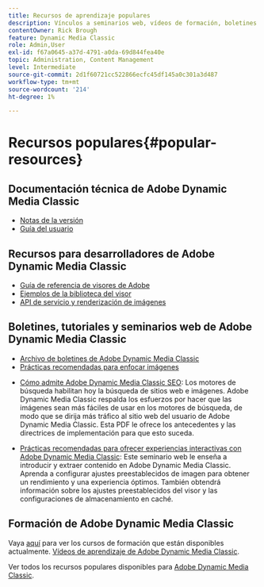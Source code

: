 ```yaml
---
title: Recursos de aprendizaje populares
description: Vínculos a seminarios web, vídeos de formación, boletines informativos, información sobre prácticas recomendadas y recursos para desarrolladores para Adobe Dynamic Media Classic.
contentOwner: Rick Brough
feature: Dynamic Media Classic
role: Admin,User
exl-id: f67a0645-a37d-4791-a0da-69d844fea40e
topic: Administration, Content Management
level: Intermediate
source-git-commit: 2d1f60721cc522866ecfc45df145a0c301a3d487
workflow-type: tm+mt
source-wordcount: '214'
ht-degree: 1%

---
```


# Recursos populares{#popular-resources}

## Documentación técnica de Adobe Dynamic Media Classic

* [Notas de la versión](https://experienceleague.adobe.com/en/docs/dynamic-media-developer-resources/release-notes/s7rn2017)
* [Guía del usuario](introduction.md)

## Recursos para desarrolladores de Adobe Dynamic Media Classic

* [Guía de referencia de visores de Adobe](https://experienceleague.adobe.com/en/docs/dynamic-media-developer-resources)
* [Ejemplos de la biblioteca del visor](https://landing.adobe.com/en/na/dynamic-media/ctir-2755/live-demos.html)
* [API de servicio y renderización de imágenes](https://experienceleague.adobe.com/en/docs/dynamic-media-developer-resources)

## Boletines, tutoriales y seminarios web de Adobe Dynamic Media Classic

* [Archivo de boletines de Adobe Dynamic Media Classic](/help/using/dynamic-media-newsletter.md)
* [Prácticas recomendadas para enfocar imágenes](/help/using/assets/s7_sharpening_images.pdf)
<!-- NOT FOUND * [Maximize your Asset ROI](https://adobecustomersuccess.adobeconnect.com/p5ar3hfrrec/?launcher=false&fcsContent=true&pbMode=normal&proto=true): Learn industry best practices for delivering rich media across your sites and mobile apps. In this webinar, examples and demonstrations show you how to deliver video efficiently across devices. It shows you how to deliver dynamic creative in your marketing campaigns. And, increase conversion by making any image, style guide, or lookbook shoppable. -->
<!-- NOT FOUND * [Accelerate Your Content Delivery Lifecycle](https://adobecustomersuccess.adobeconnect.com/p88ducm9pqv/): This webinar gives you an introduction and demonstration of Adobe Experience Manager Assets: on demand, the next generation program for rich media management and delivery. Learn how to collaborate and share assets between creative and marketing teams to streamline asset review processes. Learn best practices for managing asset metadata efficiently to make assets easy to find, use, reuse, and share. Learn how to deliver interactive cross-channel rich media experiences. -->
<!-- NOT FOUND * [Design for Mobile Optimization](https://adobecustomersuccess.adobeconnect.com/p6oqd3wydif/?launcher=false&fcsContent=true&pbMode=normal&proto=true): Using Adobe Dynamic Media Classic for efficient delivery of targeted rich media to all devices. In this webinar, you learn how to design and deliver imaging and video viewing experiences that are effective across mobile apps and responsive sites. -->
* [Cómo admite Adobe Dynamic Media Classic SEO](/help/using/assets/s7_seo.pdf): Los motores de búsqueda habilitan hoy la búsqueda de sitios web e imágenes. Adobe Dynamic Media Classic respalda los esfuerzos por hacer que las imágenes sean más fáciles de usar en los motores de búsqueda, de modo que se dirija más tráfico al sitio web del usuario de Adobe Dynamic Media Classic. Esta PDF le ofrece los antecedentes y las directrices de implementación para que esto suceda.
<!-- NOT FOUND * [Use Adobe Dynamic Media Classic to maximize holiday conversion](https://adobecustomersuccess.adobeconnect.com/p32n1yr85c9/?proto=true): This webinar teaches you how to set up automated workflows to get content from watched folders and automatically create Spin Sets and videos. You also learn how you can quickly manage changes and update images. -->
* [Prácticas recomendadas para ofrecer experiencias interactivas con Adobe Dynamic Media Classic](https://seminars.adobeconnect.com/p7wb8ej3u6d/): Este seminario web le enseña a introducir y extraer contenido en Adobe Dynamic Media Classic. Aprenda a configurar ajustes preestablecidos de imagen para obtener un rendimiento y una experiencia óptimos. También obtendrá información sobre los ajustes preestablecidos del visor y las configuraciones de almacenamiento en caché.
<!-- NOT FOUND ANYMORE* [Best practices for responsive design](https://offers.adobe.com/en/na/marketing/landings/_40458_responsive_design_live_on_demand_webinar.html): This webinar teaches you practical tips on how to improve your mobile strategy. See real-world examples of responsive design in action. Create one primary asset that works across multiple devices. Increase mobile performance by dynamically changing the resolution of images. Or, orient images for portrait or landscape displays. Also learn how to dynamically crop, scale, or resize images. -->

## Formación de Adobe Dynamic Media Classic

Vaya [aquí](https://training.adobe.com/training/courses.html#product=adobe-scene7) para ver los cursos de formación que están disponibles actualmente.
[Vídeos de aprendizaje de Adobe Dynamic Media Classic](https://experienceleague.adobe.com/en/docs/dynamic-media-classic/using/intro/training-videos#intro).

Ver todos los recursos populares disponibles para [Adobe Dynamic Media Classic](home.md).
